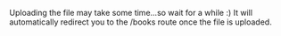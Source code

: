 Uploading the file may take some time...so wait for a while :) It will automatically redirect you to the /books route once the file is uploaded.
